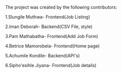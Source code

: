 The project was created by the following contributors:

1.Slungile Muthwa- Frontend(Job Listing)

2.Iman Deborah- Backend(CSV File, style)

3.Pam Mathabatha- Frontend(Add Job Form)

4.Betrice Mamorobela- Frontend(Home page)

5.Achumile Kondile- Backend(API's)

6.Sipho'esihle Jiyana- Frontend(Job details)
